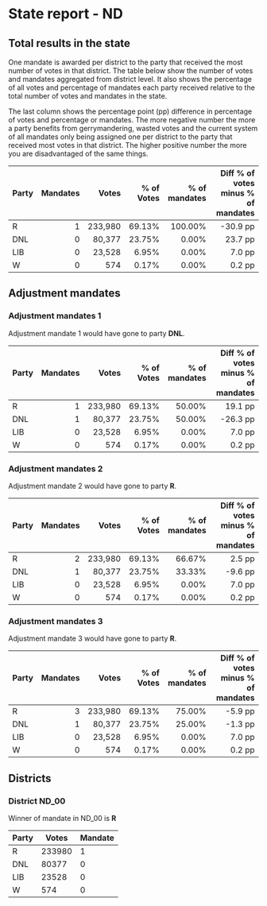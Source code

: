 # State report - ND

## Total results in the state

One mandate is awarded per district to the party that received the most number of votes in that district. The table below show the number of votes and mandates aggregated from district level. It also shows the percentage of  all votes and percentage of mandates each party received relative to the total number of votes and mandates in the state.

The last column shows the percentage point (pp) difference in percentage of votes and percentage or mandates. The more negative number the more a party benefits from gerrymandering, wasted votes and the current system of all mandates only being assigned one per district to the party that received most votes in that district. The higher positive number the more you are disadvantaged of the same things.

| Party | Mandates | Votes | % of Votes |  % of mandates | Diff % of votes minus % of mandates |
|---|--:|--:|--:|--:|--:|
|R|1|233,980|69.13%|100.00%|-30.9 pp|
|DNL|0|80,377|23.75%|0.00%|23.7 pp|
|LIB|0|23,528|6.95%|0.00%|7.0 pp|
|W|0|574|0.17%|0.00%|0.2 pp|

## Adjustment mandates

### Adjustment mandates 1

Adjustment mandate 1 would have gone to party **DNL**.

| Party | Mandates | Votes | % of Votes |  % of mandates | Diff % of votes minus % of mandates |
|---|--:|--:|--:|--:|--:|
|R|1|233,980|69.13%|50.00%|19.1 pp|
|DNL|1|80,377|23.75%|50.00%|-26.3 pp|
|LIB|0|23,528|6.95%|0.00%|7.0 pp|
|W|0|574|0.17%|0.00%|0.2 pp|

### Adjustment mandates 2

Adjustment mandate 2 would have gone to party **R**.

| Party | Mandates | Votes | % of Votes |  % of mandates | Diff % of votes minus % of mandates |
|---|--:|--:|--:|--:|--:|
|R|2|233,980|69.13%|66.67%|2.5 pp|
|DNL|1|80,377|23.75%|33.33%|-9.6 pp|
|LIB|0|23,528|6.95%|0.00%|7.0 pp|
|W|0|574|0.17%|0.00%|0.2 pp|

### Adjustment mandates 3

Adjustment mandate 3 would have gone to party **R**.

| Party | Mandates | Votes | % of Votes |  % of mandates | Diff % of votes minus % of mandates |
|---|--:|--:|--:|--:|--:|
|R|3|233,980|69.13%|75.00%|-5.9 pp|
|DNL|1|80,377|23.75%|25.00%|-1.3 pp|
|LIB|0|23,528|6.95%|0.00%|7.0 pp|
|W|0|574|0.17%|0.00%|0.2 pp|


## Districts


### District ND_00
Winner of mandate in ND_00 is **R**

| Party | Votes | Mandate |
|---|---|---|
|R|233980|1
|DNL|80377|0
|LIB|23528|0
|W|574|0

